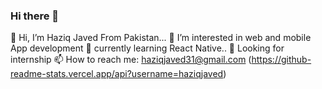 ### Hi there 👋
👋 Hi, I’m Haziq Javed From Pakistan...
👀 I’m interested in web and mobile App development
🌱 currently learning React Native..
💞️ Looking for internship
📫 How to reach me: haziqjaved31@gmail.com
(https://github-readme-stats.vercel.app/api?username=haziqjaved)
